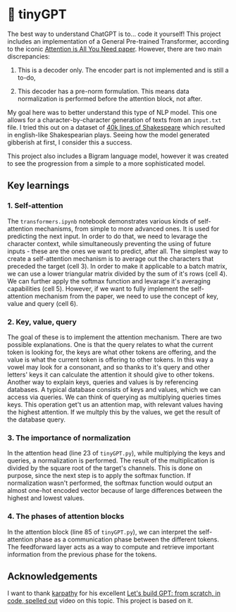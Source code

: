 # 🤖 tinyGPT
The best way to understand ChatGPT is to... code it yourself! This project includes an implementation of a General Pre-trained Transformer, according to the iconic [Attention is All You Need paper](https://arxiv.org/abs/1706.03762). However, there are two main discrepancies:

1) This is a decoder only. The encoder part is not implemented and is still a to-do,

2) This decoder has a pre-norm formulation. This means data normalization is performed before the attention block, not after.

My goal here was to better understand this type of NLP model. This one allows for a character-by-character generation of texts from an `input.txt` file. I tried this out on a dataset of [40k lines of Shakespeare](https://huggingface.co/datasets/tiny_shakespeare) which resulted in english-like Shakespearian plays. Seeing how the model generated gibberish at first, I consider this a success.

This project also includes a Bigram language model, however it was created to see the progression from a simple to a more sophisticated model.

## Key learnings

### 1. Self-attention
The `transformers.ipynb` notebook demonstrates various kinds of self-attention mechanisms, from simple to more advanced ones. It is used for predicting the next input. In order to do that, we need to levarage the character context, while simultaneously preventing the using of future inputs - these are the ones we want to predict, after all. The simplest way to create a self-attention mechanism is to average out the characters that preceded the target (cell 3). In order to make it applicable to a batch matrix, we can use a lower triangular matrix divided by the sum of it's rows (cell 4). We can further apply the softmax function and levarage it's averaging capabilities (cell 5). However, if we want to fully implement the self-attention mechanism from the paper, we need to use the concept of key, value and query (cell 6).

### 2. Key, value, query
The goal of these is to implement the attention mechanism. There are two possible explanations. One is that the query relates to what the current token is looking for, the keys are what other tokens are offering, and the value is what the current token is offering to other tokens. In this way a vowel may look for a consonant, and so thanks to it's query and other letters' keys it can calculate the attention it should give to other tokens. Another way to explain keys, queries and values is by referencing databases. A typical database consists of keys and values, which we can access via queries. We can think of querying as multiplying queries times keys. This operation get't us an attention map, with relevant values having the highest attention. If we multply this by the values, we get the result of the database query.

### 3. The importance of normalization
In the attention head (line 23 of `tinyGPT.py`), while multiplying the keys and queries, a normalization is performed. The result of the multiplication is divided by the square root of the target's channels. This is done on purpose, since the next step is to apply the softmax function. If normalization wasn't performed, the softmax function would output an almost one-hot encoded vector because of large differences between the highest and lowest values.

### 4. The phases of attention blocks
In the attention block (line 85 of `tinyGPT.py`), we can interpret the self-attention phase as a communication phase between the different tokens. The feedforward layer acts as a way to compute and retrieve important information from the previous phase for the tokens.

## Acknowledgements
I want to thank [karpathy](https://github.com/karpathy) for his excellent [Let's build GPT: from scratch, in code, spelled out](https://www.youtube.com/watch?v=kCc8FmEb1nY) video on this topic. This project is based on it.
